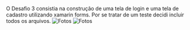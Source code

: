 O Desafio 3 consistia na construção de uma tela de login e uma tela de cadastro utilizando xamarin forms.
Por se tratar de um teste decidi incluir todos os arquivos.
![Fotos](../Screenshots/primeiratela.png "Login")
![Fotos](../Screenshots/Segundatela.png "Login")